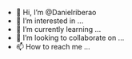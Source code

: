 - 👋 Hi, I’m @Danielriberao
- 👀 I’m interested in ...
- 🌱 I’m currently learning ...
- 💞️ I’m looking to collaborate on ...
- 📫 How to reach me ...

<!---
Danielriberao/Danielriberao is a ✨ special ✨ repository because its `README.md` (this file) appears on your GitHub profile.
You can click the Preview link to take a look at your changes.
--->
